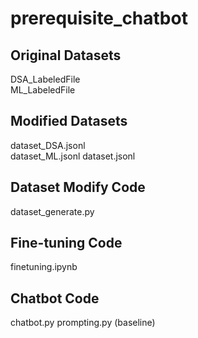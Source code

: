 # prerequisite_chatbot
## Original Datasets
 DSA_LabeledFile  
 ML_LabeledFile
## Modified Datasets
 dataset_DSA.jsonl  
 dataset_ML.jsonl
 dataset.jsonl
## Dataset Modify Code
 dataset_generate.py
## Fine-tuning Code
 finetuning.ipynb
## Chatbot Code
 chatbot.py
 prompting.py (baseline)

